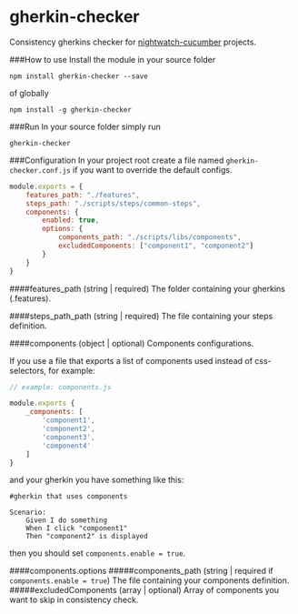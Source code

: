 # gherkin-checker

Consistency gherkins checker for [nightwatch-cucumber](https://github.com/mucsi96/nightwatch-cucumber) projects.

###How to use
Install the module in your source folder
```
npm install gherkin-checker --save
```
of globally
```
npm install -g gherkin-checker
```
###Run
In your source folder simply run
```
gherkin-checker
```

###Configuration
In your project root create a file named `gherkin-checker.conf.js` if you want to override the default configs.
```js
module.exports = {
    features_path: "./features",
    steps_path: "./scripts/steps/common-steps",
    components: {
        enabled: true,
        options: {
            components_path: "./scripts/libs/components",
            excludedComponents: ["component1", "component2"]
        }
    }
}
```
####features_path (string | required)
The folder containing your gherkins (.features).

####steps_path_path (string | required)
The file containing your steps definition.

####components (object | optional)
Components configurations.

If you use a file that exports a list of components used instead of css-selectors, for example:
```js
// example: components.js

module.exports {
    _components: [
        'component1',
        'component2',
        'component3',
        'component4'
    ]
}
```
and your gherkin you have something like this:
```gherkin
#gherkin that uses components

Scenario:
	Given I do something
	When I click "component1"
	Then "component2" is displayed
```
then you should set `components.enable = true`.

####components.options
#####components_path (string | required if `components.enable = true`)
The file containing your components definition.
#####excludedComponents (array | optional)
Array of components you want to skip in consistency check.